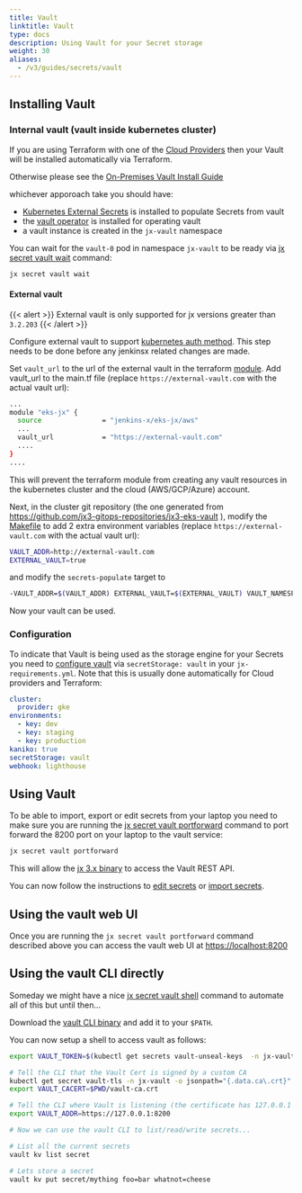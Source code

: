 ```yaml
---
title: Vault
linktitle: Vault
type: docs
description: Using Vault for your Secret storage
weight: 30
aliases:
  - /v3/guides/secrets/vault
---
```


## Installing Vault

### Internal vault (vault inside kubernetes cluster)

If you are using Terraform with one of the [Cloud Providers](/v3/admin/) then your Vault will be installed automatically via Terraform.

Otherwise please see the [On-Premises Vault Install Guide](/v3/admin/platforms/on-premises/vault/)

whichever apporoach take you should have:

- [Kubernetes External Secrets](https://github.com/external-secrets/kubernetes-external-secrets) is installed to populate Secrets from vault
- the [vault operator](https://banzaicloud.com/products/bank-vaults/) is installed for operating vault
- a vault instance is created in the `jx-vault` namespace

You can wait for the `vault-0` pod in namespace `jx-vault` to be ready via [jx secret vault wait](https://github.com/jenkins-x/jx-secret/blob/master/docs/cmd/jx-secret_vault_wait.md) command:

```bash
jx secret vault wait
```

#### External vault

{{< alert >}}
External vault is only supported for jx versions greater than `3.2.203`
{{< /alert >}}

Configure external vault to support [kubernetes auth method](https://www.vaultproject.io/docs/auth/kubernetes#configuration).
This step needs to be done before any jenkinsx related changes are made.

Set `vault_url` to the url of the external vault in the terraform [module](https://github.com/jenkins-x/terraform-aws-eks-jx/blob/master/variables.tf#L36-L40).
Add vault_url to the main.tf file (replace `https://external-vault.com` with the actual vault url):

```bash
...
module "eks-jx" {
  source               = "jenkins-x/eks-jx/aws"
  ...
  vault_url            = "https://external-vault.com"
  ....
}
....
```

This will prevent the terraform module from creating any vault resources in the kubernetes cluster and the cloud (AWS/GCP/Azure) account.

Next, in the cluster git repository (the one generated from https://github.com/jx3-gitops-repositories/jx3-eks-vault ), modify the [Makefile](https://github.com/jx3-gitops-repositories/jx3-eks-vault/blob/main/versionStream/src/Makefile.mk) to add 2 extra environment variables (replace `https://external-vault.com` with the actual vault url):

```bash
VAULT_ADDR=http://external-vault.com
EXTERNAL_VAULT=true
```

and modify the `secrets-populate` target to

```bash
-VAULT_ADDR=$(VAULT_ADDR) EXTERNAL_VAULT=$(EXTERNAL_VAULT) VAULT_NAMESPACE=$(VAULT_NAMESPACE) jx secret populate --secret-namespace $(VAULT_NAMESPACE) --no-wait
```

Now your vault can be used.

### Configuration

To indicate that Vault is being used as the storage engine for your Secrets you need to [configure vault](/v3/guides/config/#vault) via `secretStorage: vault` in your `jx-requirements.yml`. Note that this is usually done automatically for Cloud providers and Terraform:

```yaml
cluster:
  provider: gke
environments:
  - key: dev
  - key: staging
  - key: production
kaniko: true
secretStorage: vault
webhook: lighthouse
```

## Using Vault

To be able to import, export or edit secrets from your laptop you need to make sure you are running the [jx secret vault portforward](https://github.com/jenkins-x/jx-secret/blob/master/docs/cmd/jx-secret_vault_portforward.md) command to port forward the 8200 port on your laptop to the vault service:

```bash
jx secret vault portforward
```

This will allow the [jx 3.x binary](/v3/guides/jx3/) to access the Vault REST API.

You can now follow the instructions to [edit secrets](/v3/guides/secrets/#edit-secrets) or [import secrets](/v3/guides/secrets/#import-secrets).

## Using the vault web UI

Once you are running the `jx secret vault portforward` command described above you can access the vault web UI at [https://localhost:8200](https://localhost:8200)

## Using the vault CLI directly

Someday we might have a nice [jx secret vault shell](https://github.com/jenkins-x/jx-secret/issues/5) command to automate all of this but until then...

Download the [vault CLI binary](https://www.vaultproject.io/downloads/) and add it to your `$PATH`.

You can now setup a shell to access vault as follows:

```bash
export VAULT_TOKEN=$(kubectl get secrets vault-unseal-keys  -n jx-vault -o jsonpath={.data.vault-root} | base64 --decode)

# Tell the CLI that the Vault Cert is signed by a custom CA
kubectl get secret vault-tls -n jx-vault -o jsonpath="{.data.ca\.crt}" | base64 --decode > $PWD/vault-ca.crt
export VAULT_CACERT=$PWD/vault-ca.crt

# Tell the CLI where Vault is listening (the certificate has 127.0.0.1 as well as alternate names)
export VAULT_ADDR=https://127.0.0.1:8200

# Now we can use the vault CLI to list/read/write secrets...

# List all the current secrets
vault kv list secret

# Lets store a secret
vault kv put secret/mything foo=bar whatnot=cheese
```
